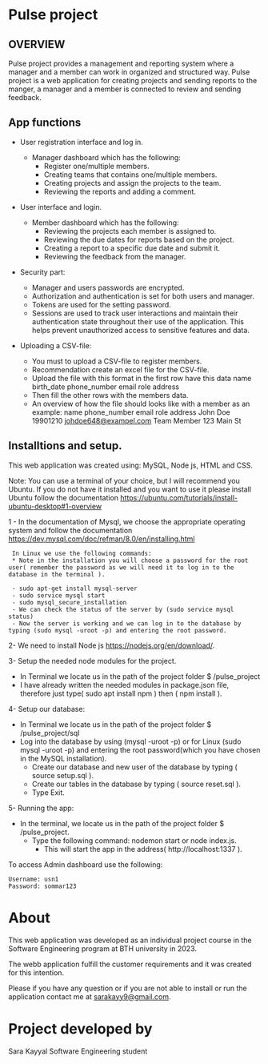 # Pulse project

## OVERVIEW
Pulse project provides a management and reporting system where a manager and a member can work in organized and structured way. Pulse project is a web application for creating projects and sending reports to the manger, a manager and a member is connected to review and sending feedback.

## App functions

 - User registration interface and log in.
    - Manager dashboard which has the following:
      - Register one/multiple members.
      - Creating teams that contains one/multiple members.
      - Creating projects and assign the projects to the team.
      - Reviewing the reports and adding a comment.
      
 - User interface and login.
    - Member dashboard which has the following:
       - Reviewing the projects each member is assigned to.
       - Reviewing the due dates for reports based on the project.
       - Creating a report to a specific due date and submit it.
       - Reviewing the feedback from the manager.
      
  - Security part:
      - Manager and users passwords are encrypted.
      - Authorization and authentication is set for both users and manager.
      - Tokens are used for the setting password.
      - Sessions are used to track user interactions and maintain their authentication state throughout their use of the application. This helps prevent unauthorized access to sensitive features and data.
  
  - Uploading a CSV-file:
    - You must to upload a CSV-file to register members.
    - Recommendation create an excel file for the CSV-file.
    - Upload the file with this format in the first row have this data
name	birth_date	phone_number	email	role	address
    - Then fill the other rows with the members data.
    - An overview of how the file should looks like with a member as an example:
name	phone_number	email	role	address
John Doe	19901210	johdoe648@exampel.com	Team Member	123 Main St


  ##  Installtions and setup.
   This web application was created using:
   MySQL, Node js, HTML and CSS.

   Note: You can use a terminal of your choice, but I will recommend you Ubuntu. If you do not have it installed and you want to use it please install Ubuntu follow the documentation
https://ubuntu.com/tutorials/install-ubuntu-desktop#1-overview
    
  1 - In the documentation of Mysql, we choose the appropriate operating system and follow the documentation  https://dev.mysql.com/doc/refman/8.0/en/installing.html

     In Linux we use the following commands:
     * Note in the installation you will choose a password for the root user( remember the password as we will need it to log in to the database in the terminal ).

     - sudo apt-get install mysql-server
     - sudo service mysql start
     - sudo mysql_secure_installation
     - We can check the status of the server by (sudo service mysql status)
     - Now the server is working and we can log in to the database by typing (sudo mysql -uroot -p) and entering the root password.

 2- We need to install Node js https://nodejs.org/en/download/.

 3-  Setup the needed node modules for the project.
   - In Terminal we locate us in the path of the project folder $ /pulse_project
   - I have already written the needed modules in package.json file, therefore just type( sudo apt install npm ) then ( npm install ).

 4- Setup our database:
  - In Terminal we locate us in the path of the project folder $ /pulse_project/sql
  - Log into the database by using (mysql -uroot -p) or for Linux (sudo mysql -uroot -p) and entering the root password(which you have chosen in the MySQL installation).
     - Create our database and new user of the database by typing ( source setup.sql ).
     - Create our tables in the database by typing ( source reset.sql ).
     - Type Exit.
     
 5- Running the app:
   - In the terminal, we locate us in the path of the project folder $ /pulse_project.
       - Type the following command: nodemon start or node index.js.
         - This will start the app in the address( http://localhost:1337 ).

To access Admin dashboard use the following:
```
Username: usn1
Password: sommar123

```

# About
This web application was developed as an individual project course 
in the Software Engineering program at BTH university in 2023.

The webb application fulfill the customer requirements and it was created for this intention.

Please if you have any question or if you are not able to install or run the application contact me at sarakayy9@gmail.com.


# Project developed by
Sara Kayyal
Software Engineering student